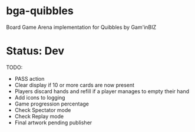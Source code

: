 # bga-quibbles
Board Game Arena implementation for Quibbles by Gam'inBIZ

# Status: Dev

TODO:
- PASS action
- Clear display if 10 or more cards are now present
- Players discard hands and refill if a player manages to empty their hand
- Add icons to logging
- Game progression percentage
- Check Spectator mode
- Check Replay mode
- Final artwork pending publisher
 